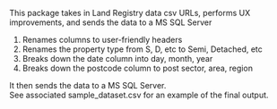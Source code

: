 This package takes in Land Registry data csv URLs, performs UX improvements, and sends the data to a MS SQL Server
<ol>
<li> Renames columns to user-friendly headers
<li> Renames the property type from S, D, etc to Semi, Detached, etc
<li> Breaks down the date column into day, month, year
<li> Breaks down the postcode column to post sector, area, region
</ol>
It then sends the data to a MS SQL Server.
<br>
See associated sample_dataset.csv for an example of the final output.